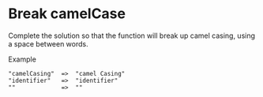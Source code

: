 # Break camelCase

Complete the solution so that the function will break up camel casing, using a space between words.

Example
```
"camelCasing"  =>  "camel Casing"
"identifier"   =>  "identifier"
""             =>  ""
```